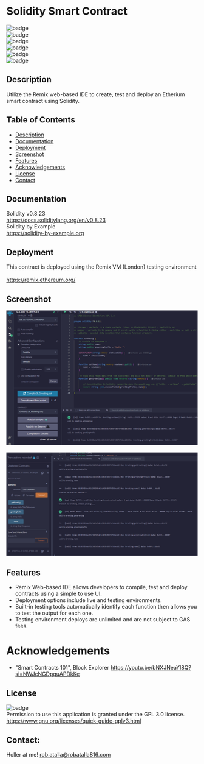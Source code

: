 # Solidity Smart Contract

  ![badge](https://img.shields.io/github/languages/top/ratalla816/solidity-smart-contract)
  <br> 
  ![badge](https://img.shields.io/github/languages/count/ratalla816/solidity-smart-contract)
  <br>
  ![badge](https://img.shields.io/github/issues/ratalla816/solidity-smart-contract)
  <br>
  ![badge](https://img.shields.io/github/issues-closed/ratalla816/solidity-smart-contract)
  <br>
  ![badge](https://img.shields.io/github/last-commit/ratalla816/solidity-smart-contract)
  <br>
  ![badge](https://img.shields.io/badge/license-GPL-important)
  
  ## Description
   Utilize the Remix web-based IDE to create, test and deploy an Etherium smart contract using Solidity.
   
 
  ## Table of Contents
  - [Description](#description)
  - [Documentation](#documentation)
  - [Deployment](#deployment)
  - [Screenshot](#screenshot)
  - [Features](#features)
  - [Acknowledgements](#acknowledgements)
  - [License](#license)
  - [Contact](#contact)

  ## Documentation
  Solidity v0.8.23
  <br>
  <https://docs.soliditylang.org/en/v0.8.23> 
  <br>
  Solidity by Example
  <br>
  https://solidity-by-example.org


  ## Deployment

  This contract is deployed using the Remix VM (London) testing environment
  <br>  
  <https://remix.ethereum.org/>
 
  
  ## Screenshot
  ![Screenshot](./assets/images/remixCap1.png)
  <br>
  <br>
  ![Screenshot](./assets/images/testFunctions.png)
  
  
  ## Features
 
 * Remix Web-based IDE allows developers to compile, test and deploy contracts using a simple to use UI. 
 * Deployment options include live and testing environments. 
 * Built-in testing tools automatically identify each function then allows you to test the output for each one. 
 * Testing environment deploys are unlimited and are not subject to GAS fees.  
 

  # Acknowledgements
  
  * "Smart Contracts 101", Block Explorer <https://youtu.be/bNXJNeaYl8Q?si=NWJcNGDpguAPDkKe>
    
  ## License
  ![badge](https://img.shields.io/badge/license-GPL-important)
  <br>
  Permission to use this application is granted under the GPL 3.0 license. <https://www.gnu.org/licenses/quick-guide-gplv3.html>


   ## Contact:
   Holler at me! <a href="mailto:rob.atalla@robatalla816.com">rob.atalla@robatalla816.com</a>